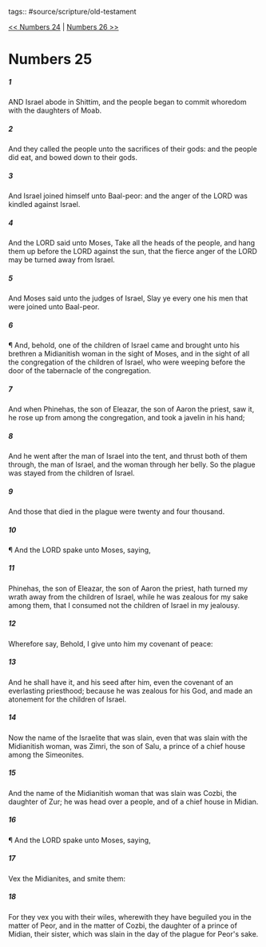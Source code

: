 tags:: #source/scripture/old-testament

[<< Numbers 24](/Old_Testament/04_Numbers/Numbers_24.md) | [Numbers 26 >>](/Old_Testament/04_Numbers/Numbers_26.md)

# Numbers 25

##### 1

AND Israel abode in Shittim, and the people began to commit whoredom with the daughters of Moab.

##### 2

And they called the people unto the sacrifices of their gods: and the people did eat, and bowed down to their gods.

##### 3

And Israel joined himself unto Baal-peor: and the anger of the LORD was kindled against Israel.

##### 4

And the LORD said unto Moses, Take all the heads of the people, and hang them up before the LORD against the sun, that the fierce anger of the LORD may be turned away from Israel.

##### 5

And Moses said unto the judges of Israel, Slay ye every one his men that were joined unto Baal-peor.

##### 6

¶ And, behold, one of the children of Israel came and brought unto his brethren a Midianitish woman in the sight of Moses, and in the sight of all the congregation of the children of Israel, who were weeping before the door of the tabernacle of the congregation.

##### 7

And when Phinehas, the son of Eleazar, the son of Aaron the priest, saw it, he rose up from among the congregation, and took a javelin in his hand;

##### 8

And he went after the man of Israel into the tent, and thrust both of them through, the man of Israel, and the woman through her belly. So the plague was stayed from the children of Israel.

##### 9

And those that died in the plague were twenty and four thousand.

##### 10

¶ And the LORD spake unto Moses, saying,

##### 11

Phinehas, the son of Eleazar, the son of Aaron the priest, hath turned my wrath away from the children of Israel, while he was zealous for my sake among them, that I consumed not the children of Israel in my jealousy.

##### 12

Wherefore say, Behold, I give unto him my covenant of peace:

##### 13

And he shall have it, and his seed after him, even the covenant of an everlasting priesthood; because he was zealous for his God, and made an atonement for the children of Israel.

##### 14

Now the name of the Israelite that was slain, even that was slain with the Midianitish woman, was Zimri, the son of Salu, a prince of a chief house among the Simeonites.

##### 15

And the name of the Midianitish woman that was slain was Cozbi, the daughter of Zur; he was head over a people, and of a chief house in Midian.

##### 16

¶ And the LORD spake unto Moses, saying,

##### 17

Vex the Midianites, and smite them:

##### 18

For they vex you with their wiles, wherewith they have beguiled you in the matter of Peor, and in the matter of Cozbi, the daughter of a prince of Midian, their sister, which was slain in the day of the plague for Peor's sake.
